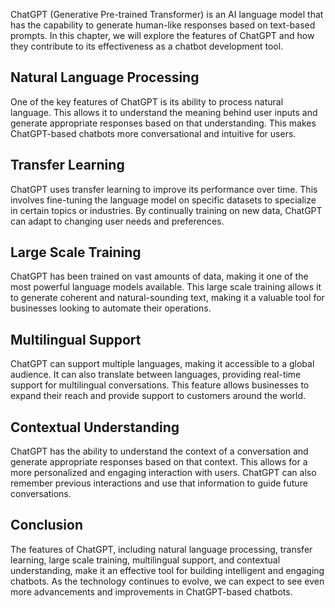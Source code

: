 

ChatGPT (Generative Pre-trained Transformer) is an AI language model that has the capability to generate human-like responses based on text-based prompts. In this chapter, we will explore the features of ChatGPT and how they contribute to its effectiveness as a chatbot development tool.

Natural Language Processing
---------------------------

One of the key features of ChatGPT is its ability to process natural language. This allows it to understand the meaning behind user inputs and generate appropriate responses based on that understanding. This makes ChatGPT-based chatbots more conversational and intuitive for users.

Transfer Learning
-----------------

ChatGPT uses transfer learning to improve its performance over time. This involves fine-tuning the language model on specific datasets to specialize in certain topics or industries. By continually training on new data, ChatGPT can adapt to changing user needs and preferences.

Large Scale Training
--------------------

ChatGPT has been trained on vast amounts of data, making it one of the most powerful language models available. This large scale training allows it to generate coherent and natural-sounding text, making it a valuable tool for businesses looking to automate their operations.

Multilingual Support
--------------------

ChatGPT can support multiple languages, making it accessible to a global audience. It can also translate between languages, providing real-time support for multilingual conversations. This feature allows businesses to expand their reach and provide support to customers around the world.

Contextual Understanding
------------------------

ChatGPT has the ability to understand the context of a conversation and generate appropriate responses based on that context. This allows for a more personalized and engaging interaction with users. ChatGPT can also remember previous interactions and use that information to guide future conversations.

Conclusion
----------

The features of ChatGPT, including natural language processing, transfer learning, large scale training, multilingual support, and contextual understanding, make it an effective tool for building intelligent and engaging chatbots. As the technology continues to evolve, we can expect to see even more advancements and improvements in ChatGPT-based chatbots.
